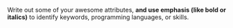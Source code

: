 Write out some of your awesome attributes, __and use emphasis (like bold or italics)__ to identify keywords, programming languages, or skills. 
